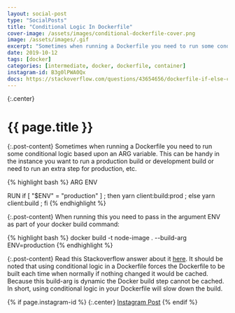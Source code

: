 ```yaml
---
layout: social-post
type: "SocialPosts"
title: "Conditional Logic In Dockerfile"
cover-image: /assets/images/conditional-dockerfile-cover.png
image: /assets/images/.gif
excerpt: "Sometimes when running a Dockerfile you need to run some conditional logic based upon an ARG variable."
date: 2019-10-12
tags: [docker]
categories: [intermediate, docker, dockerfile, container]
instagram-id: B3g0lPWA0Qx
docs: https://stackoverflow.com/questions/43654656/dockerfile-if-else-condition-with-external-arguments
---
```

{:.center}
# {{ page.title }}

{:.post-content}
Sometimes when running a Dockerfile you need to run some conditional logic based
upon an ARG variable. This can be handy in the instance you want to run a
production build or development build or need to run an extra step for production, etc.

{% highlight bash %}
ARG ENV

RUN if [ "$ENV" = "production" ] ; then yarn client:build:prod ; else yarn client:build ; fi
{% endhighlight %}

{:.post-content}
When running this you need to pass in the argument ENV as part of your docker
build command:

{% highlight bash %}
docker build -t node-image .  --build-arg ENV=production
{% endhighlight %}

{:.post-content}
Read this Stackoverflow answer about it <a href="{{page.docs}}" target="_blank">here</a>.
It should be noted that using conditional logic in a Dockerfile forces the Dockerfile
to be built each time when normally if nothing changed it would be cached. Because this
build-arg is dynamic the Docker build step cannot be cached. In short, using conditional
logic in your Dockerfile will slow down the build.

{% if page.instagram-id %}
{:.center}
<a class="insta-link" href="https://www.instagram.com/p/{{page.instagram-id}}" target="_blank">Instagram Post</a>
{% endif %}
